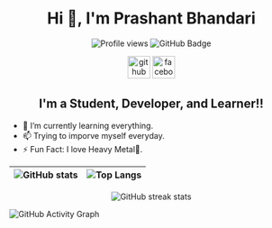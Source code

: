 <h1 align="center">Hi 👋, I'm Prashant Bhandari</h1>

<div align="Center">

![Profile views](https://gpvc.arturio.dev/PrashantBhandari666) 
<img src="https://img.shields.io/github/followers/PrashantBhandari666?label=Followers&style=social" alt="GitHub Badge">

<div align="Center">

[<img src='https://cdn.jsdelivr.net/npm/simple-icons@3.0.1/icons/github.svg' alt='github' height='40'>](https://github.com/PrashantBhandari666)  [<img src='https://cdn.jsdelivr.net/npm/simple-icons@3.0.1/icons/facebook.svg' alt='facebook' height='40'>](https://www.facebook.com/prashant.bhandari.58118774)

</div>

</div>

<h2 align="center">I'm a Student, Developer, and Learner!!</h2>

* 🌱 I’m currently learning everything.
* 📫 Trying to imporve myself everyday.
* ⚡ Fun Fact: I love Heavy Metal🤘.

<div align="Center">

|![GitHub stats](https://github-readme-stats.vercel.app/api?username=PrashantBhandari666&show_icons=true&count_private=true&theme=react&hide_border=true&bg_color=0D1117)|![Top Langs](https://github-readme-stats.vercel.app/api/top-langs/?username=PrashantBhandari666&langs_count=8&count_private=true&layout=compact&theme=react&hide_border=true&bg_color=0D1117)|
|------|------|

</div>

<div align="Center">

![GitHub streak stats](https://github-readme-streak-stats.herokuapp.com/?user=PrashantBhandari666&theme=black-ice&hide_border=true&stroke=0000&background=060A0CD0)  

</div>

![GitHub Activity Graph](https://activity-graph.herokuapp.com/graph?username=PrashantBhandari666&bg_color=0D1117&color=5BCDEC&line=5BCDEC&point=FFFFFF&hide_border=true)

